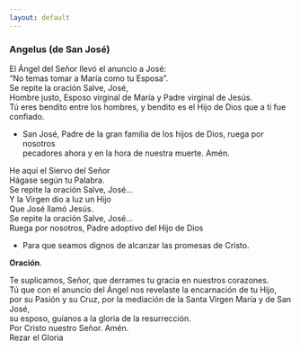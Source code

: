 ```yaml
---
layout: default
---
```


### Angelus (de San José)

El Ángel del Señor llevó el anuncio a José:<br>
“No temas tomar a María como tu Esposa”.<br>
Se repite la oración Salve, José,<br>
Hombre justo, Esposo virginal de María y Padre virginal de Jesús.<br>
Tú eres bendito entre los hombres, y bendito es el Hijo de Dios que a ti fue confiado.<br>
- San José, Padre de la gran familia de los hijos de Dios, ruega por nosotros<br> pecadores ahora y en la hora de nuestra muerte. Amén.

He aquí el Siervo del Señor<br>
Hágase según tu Palabra.<br>
Se repite la oración Salve, José...<br>
Y la Virgen dio a luz un Hijo<br>
Que José llamó Jesús.<br>
Se repite la oración Salve, José...<br>
Ruega por nosotros, Padre adoptivo del Hijo de Dios<br>
- Para que seamos dignos de alcanzar las promesas de Cristo.<br>

**Oración**.

Te suplicamos, Señor, que derrames tu gracia en nuestros corazones.<br>
Tú que con el anuncio del Ángel nos revelaste la encarnación de tu Hijo,<br>
por su Pasión y su Cruz, por la mediación de la Santa Virgen María y de San José,<br> su esposo, guíanos a la gloria de la resurrección.<br>
Por Cristo nuestro Señor. Amén.<br>
Rezar el Gloria